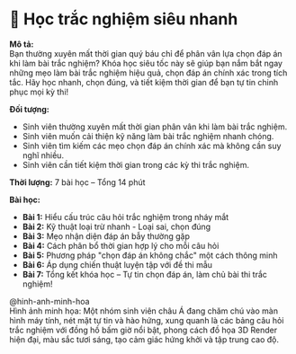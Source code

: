 # 📌 Học trắc nghiệm siêu nhanh

**Mô tả:**  
Bạn thường xuyên mất thời gian quý báu chỉ để phân vân lựa chọn đáp án khi làm bài trắc nghiệm? Khóa học siêu tốc này sẽ giúp bạn nắm bắt ngay những mẹo làm bài trắc nghiệm hiệu quả, chọn đáp án chính xác trong tích tắc. Hãy học nhanh, chọn đúng, và tiết kiệm thời gian để bạn tự tin chinh phục mọi kỳ thi!

**Đối tượng:**  
- Sinh viên thường xuyên mất thời gian phân vân khi làm bài trắc nghiệm.
- Sinh viên muốn cải thiện kỹ năng làm bài trắc nghiệm nhanh chóng.
- Sinh viên tìm kiếm các mẹo chọn đáp án chính xác mà không cần suy nghĩ nhiều.
- Sinh viên cần tiết kiệm thời gian trong các kỳ thi trắc nghiệm.

**Thời lượng:** 7 bài học – Tổng 14 phút

**Bài học:**  
- **Bài 1:** Hiểu cấu trúc câu hỏi trắc nghiệm trong nháy mắt  
- **Bài 2:** Kỹ thuật loại trừ nhanh - Loại sai, chọn đúng  
- **Bài 3:** Mẹo nhận diện đáp án bẫy thường gặp  
- **Bài 4:** Cách phân bổ thời gian hợp lý cho mỗi câu hỏi  
- **Bài 5:** Phương pháp "chọn đáp án không chắc" một cách thông minh  
- **Bài 6:** Áp dụng chiến thuật luyện tập với đề thi mẫu  
- **Bài 7:** Tổng kết khóa học – Tự tin chọn đáp án, làm chủ bài thi trắc nghiệm!

@hinh-anh-minh-hoa  
Hình ảnh minh họa: Một nhóm sinh viên châu Á đang chăm chú vào màn hình máy tính, nét mặt tự tin và hào hứng, xung quanh là các bảng câu hỏi trắc nghiệm với đồng hồ bấm giờ nổi bật, phong cách đồ họa 3D Render hiện đại, màu sắc tươi sáng, tạo cảm giác hứng khởi và tập trung cao độ.
